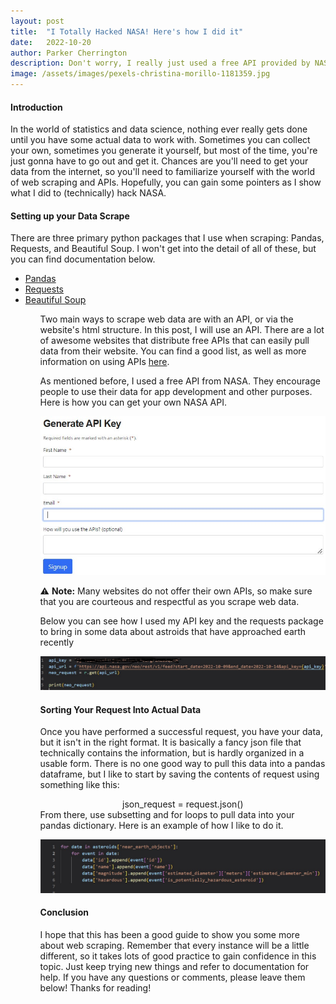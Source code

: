 ```yaml
---
layout: post
title:  "I Totally Hacked NASA! Here's how I did it"
date:   2022-10-20
author: Parker Cherrington
description: Don't worry, I really just used a free API provided by NASA to legally and ethically scrape some astroid data from NASA's website. In this blog, learn about how you can too.
image: /assets/images/pexels-christina-morillo-1181359.jpg
---
```


#### Introduction
In the world of statistics and data science, nothing ever really gets done until you have some actual data to work with. Sometimes you can collect your own, sometimes you generate it yourself, but most of the time, you're just gonna have to go out and get it. Chances are you'll need to get your data from the internet, so you'll need to familiarize yourself with the world of web scraping and APIs. Hopefully, you can gain some pointers as I show what I did to (technically) hack NASA.

#### Setting up your Data Scrape
There are three primary python packages that I use when scraping: Pandas, Requests, and Beautiful Soup. I won't get into the detail of all of these, but you can find documentation below. 
<ul>
    <li><a href = "https://pandas.pydata.org/docs/">Pandas</a>
    <li><a href = "https://requests.readthedocs.io/en/latest/">Requests</a>
    <li><a href = "https://www.crummy.com/software/BeautifulSoup/bs4/doc/">Beautiful Soup</a>
<ul>

Two main ways to scrape web data are with an API, or via the website's html structure. In this post, I will use an API. There are a lot of awesome websites that distribute free APIs that can easily pull data from their website. You can find a good list, as well as more information on using APIs [here](https://rapidapi.com/collection/list-of-free-apis).

As mentioned before, I used a free API from NASA. They encourage people to use their data for app development and other purposes. Here is how you can get your own NASA API.

![Get API Example](https://raw.githubusercontent.com/parkcherrington/stat386-projects/main/assets/images/get-api.jpg)

:warning: **Note:** Many websites do not offer their own APIs, so make sure that you are courteous and respectful as you scrape web data.

Below you can see how I used my API key and the requests package to bring in some data about astroids that have approached earth recently

![Request Example](https://raw.githubusercontent.com/parkcherrington/stat386-projects/main/assets/images/request.jpg)

#### Sorting Your Request Into Actual Data
Once you have performed a successful request, you have your data, but it isn't in the right format. It is basically a fancy json file that technically contains the information, but is hardly organized in a usable form. There is no one good way to pull this data into a pandas dataframe, but I like to start by saving the contents of request using something like this: 
<center>json_request = request.json()</center>
From there, use subsetting and for loops to pull data into your pandas dictionary. Here is an example of how I like to do it.

![Pull Data Example](https://raw.githubusercontent.com/parkcherrington/stat386-projects/main/assets/images/organize_request_data.jpg)

#### Conclusion
I hope that this has been a good guide to show you some more about web scraping. Remember that every instance will be a little different, so it takes lots of good practice to gain confidence in this topic. Just keep trying new things and refer to documentation for help. If you have any questions or comments, please leave them below! Thanks for reading!